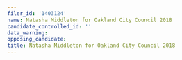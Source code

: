 ```yaml
---
filer_id: '1403124'
name: Natasha Middleton for Oakland City Council 2018
candidate_controlled_id: ''
data_warning: 
opposing_candidate: 
title: Natasha Middleton for Oakland City Council 2018
---
```

